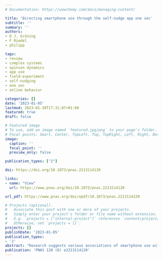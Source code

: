 ```yaml
---
# Documentation: https://wowchemy.com/docs/managing-content/

title: 'Directing smartphone use through the self-nudge app one sec'
subtitle: ''
summary: ''
authors:
- D J. Grüning 
- F Riedel 
- philipp

tags:
- review
- complex systems
- opinion dynamics
- app use
- field-experiment
- self-nudging
- one sec
- online behavior

categories: []
date: '2023-01-05'
lastmod: 2023-01-30T17:31:07+01:00
featured: true
draft: false

# Featured image
# To use, add an image named `featured.jpg/png` to your page's folder.
# Focal points: Smart, Center, TopLeft, Top, TopRight, Left, Right, BottomLeft, Bottom, BottomRight.
image:
  caption: ''
  focal_point: ''
  preview_only: false

publication_types: ["2"]

doi: https://doi.org/10.1073/pnas.2213114120

links:
- name: "View"
  url: https://www.pnas.org/doi/10.1073/pnas.2213114120

url_pdf: https://www.pnas.org/doi/epdf/10.1073/pnas.2213114120

# Projects (optional).
#   Associate this post with one or more of your projects.
#   Simply enter your project's folder or file name without extension.
#   E.g. `projects = ["internal-project"]` references `content/project/deep-learning/index.md`.
#   Otherwise, set `projects = []`.
projects: []
publishDate: '2023-01-05'
publication_types:
- '2'
abstract: "Research suggests various associations of smartphone use with a range of physical, psychological, and performance dimensions. Here, we test one sec, a self-nudging app that is installed by the user in order to reduce the mindless use of selected target apps on the smartphone. When users attempt to open a target app of their choice, one sec interferes with a pop-up, which combines a deliberation message, friction by a short waiting time, and the option to dismiss opening the target app. In a field-experiment, we collected behavioral user data from 280 participants over 6 wk, and conducted two surveys before and after the intervention span. one sec reduced the usage of target apps in two ways. First, on average 36% of the times participants attempted opening a target app, they closed that app again after one sec interfered. Second, over the course of 6 wk, users attempted to open target apps 37% less than in the first week. In sum, one sec decreased users’ actual opening of target apps by 57% after six consecutive weeks. Afterward, participants also reported spending less time with their apps and indicated increased satisfaction with their consumption. To disentangle one sec’s effects, we tested its three psychological features in a preregistered online experiment (N = 500) that measured the consumption of real and viral social media video clips. We found that providing the additional option to dismiss the consumption attempt had the strongest effect. While the friction by time delay also reduced consumption instances, the deliberation message was not effective."
publication: 'PNAS 120 (8) e2213114120'
---
```

